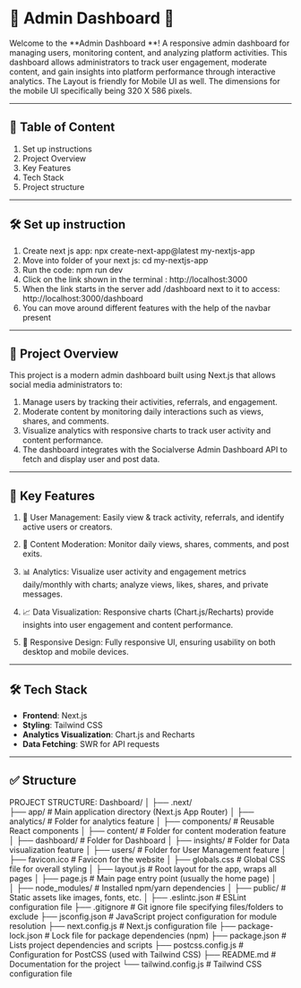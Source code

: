
# 🌟 Admin Dashboard 🌟

Welcome to the **Admin Dashboard **! 
A responsive admin dashboard for managing users, monitoring content, and analyzing platform activities. This dashboard allows administrators to track user engagement, moderate content, and gain insights into platform performance through interactive analytics.
The Layout is friendly for Mobile UI as well. The dimensions for the mobile UI specifically being 320 X 586 pixels.

---

## 📝 Table of Content
 1. Set up instructions
 2. Project Overview
 3. Key Features
 4. Tech Stack
 5. Project structure

---
## 🛠️ Set up instruction

 1. Create next js app: npx create-next-app@latest my-nextjs-app
 2. Move into folder of your next js: cd my-nextjs-app
 3. Run the code: npm run dev
 4. Click on the link shown in the terminal : http://localhost:3000
 5. When the link starts in the server add /dashboard next to it to access: http://localhost:3000/dashboard
 6. You can move around different features with the help of the navbar present

---
## 📝 Project Overview

This project is a modern admin dashboard built using Next.js that allows social media administrators to:
 1. Manage users by tracking their activities, referrals, and engagement.
 2. Moderate content by monitoring daily interactions such as views, shares, and comments.
 3. Visualize analytics with responsive charts to track user activity and content performance.
 4. The dashboard integrates with the Socialverse Admin Dashboard API to fetch and display user and post data.

---
## 🌟 Key Features

1. 👤 User Management: Easily view & track activity, referrals, and identify active users or creators.

2. 📝 Content Moderation: Monitor daily views, shares, comments, and post exits.

3. 📊 Analytics: Visualize user activity and engagement metrics daily/monthly with charts; analyze views, likes, shares, and private messages.

5. 📈 Data Visualization: Responsive charts (Chart.js/Recharts) provide insights into user engagement and content performance.

6. 🌟 Responsive Design: Fully responsive UI, ensuring usability on both desktop and mobile devices.

---

## 🛠️ Tech Stack

- **Frontend**: Next.js
- **Styling**: Tailwind CSS 
- **Analytics Visualization**: Chart.js and Recharts
- **Data Fetching**: SWR for API requests

---

## ✅ Structure


PROJECT STRUCTURE:
Dashboard/
│
├── .next/                   
├── app/                       # Main application directory (Next.js App Router)
│   ├── analytics/             # Folder for analytics feature
│   ├── components/            # Reusable React components
│   ├── content/               # Folder for content moderation feature
│   ├── dashboard/             # Folder for Dashboard
│   ├── insights/              # Folder for Data visualization feature
│   ├── users/                 # Folder for User Management feature
│   ├── favicon.ico            # Favicon for the website
│   ├── globals.css            # Global CSS file for overall styling
│   ├── layout.js              # Root layout for the app, wraps all pages
│   ├── page.js                # Main page entry point (usually the home page)
│            
│
├── node_modules/              # Installed npm/yarn dependencies
│
├── public/                    # Static assets like images, fonts, etc.
│
├── .eslintc.json              # ESLint configuration file
├── .gitignore                 # Git ignore file specifying files/folders to exclude
├── jsconfig.json              # JavaScript project configuration for module resolution
├── next.config.js             # Next.js configuration file
├── package-lock.json          # Lock file for package dependencies (npm)
├── package.json               # Lists project dependencies and scripts
├── postcss.config.js          # Configuration for PostCSS (used with Tailwind CSS)
├── README.md                  # Documentation for the project
└── tailwind.config.js         # Tailwind CSS configuration file
